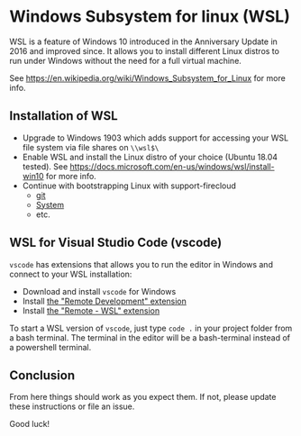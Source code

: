 # Windows Subsystem for linux (WSL)

WSL is a feature of Windows 10 introduced in the Anniversary Update in 2016 and improved since.
It allows you to install different Linux distros to run under Windows without the need for a full virtual machine.

See https://en.wikipedia.org/wiki/Windows_Subsystem_for_Linux for more info.


## Installation of WSL

* Upgrade to Windows 1903 which adds support for accessing your WSL file system via file shares on `\\wsl$\`
* Enable WSL and install the Linux distro of your choice (Ubuntu 18.04 tested).
  See https://docs.microsoft.com/en-us/windows/wsl/install-win10 for more info.
* Continue with bootstrapping Linux with support-firecloud
  * [git](./bootstrap.md#git)
  * [System](./bootstrap.md#system)
  * etc.


## WSL for Visual Studio Code (vscode)

`vscode` has extensions that allows you to run the editor in Windows and connect to your WSL installation:

* Download and install `vscode` for Windows
* Install [the "Remote Development" extension](https://marketplace.visualstudio.com/items?itemName=ms-vscode-remote.vscode-remote-extensionpack)
* Install [the "Remote - WSL" extension](https://marketplace.visualstudio.com/items?itemName=ms-vscode-remote.remote-wsl)

To start a WSL version of `vscode`, just type `code .` in your project folder from a bash terminal.
The terminal in the editor will be a bash-terminal instead of a powershell terminal.


## Conclusion

From here things should work as you expect them. If not, please update these instructions or file an issue.

Good luck!
